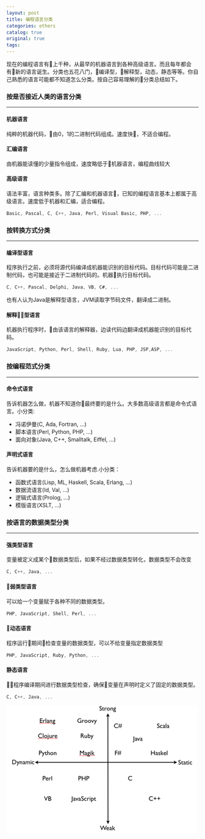 ```yaml
---
layout: post
title: 编程语言分类
categories: others
catalog: true
original: true
tags: 
---
```


现在的编程语言有上千种，从最早的机器语言到各种高级语言。而且每年都会有新的语言诞生。分类也五花八门，编译型，解释型，动态，静态等等。你自己熟悉的语言可能都不知道怎么分类。按自己容易理解的分类总结如下。

### 按是否接近人类的语言分类
-----------------------------

#### 机器语言

纯粹的机器代码，由0，1的二进制代码组成。速度快，不适合编程。

#### 汇编语言

由机器能读懂的少量指令组成，速度略低于机器语言，编程曲线较大

#### 高级语言

语法丰富，语言种类多。除了汇编和机器语言，已知的编程语言基本上都属于高级语言。速度低于机器和汇编，适合编程。

```js
Basic, Pascal, C, C++, Java, Perl, Visual Basic, PHP, ...
```

### 按转换方式分类
-----------------------------

#### 编译型语言

程序执行之前，必须将源代码编译成机器能识别的目标代码。目标代码可能是二进制代码，也可能是接近于二进制代码的。机器执行目标代码。

```js
C, C++, Pascal, Delphi, Java, VB, C#, ...
```

也有人认为Java是解释型语言，JVM读取字节码文件，翻译成二进制。

#### 解释型语言

机器执行程序时，由该语言的解释器，边读代码边翻译成机器能识别的目标代码。

```js
JavaScript, Python, Perl, Shell, Ruby, Lua, PHP, JSP,ASP, ...
```

### 按编程范式分类
-----------------------------

#### 命令式语言

告诉机器怎么做，机器不知道你最终要的是什么。大多数高级语言都是命令式语言。小分类:

* 冯诺伊曼(C, Ada, Fortran, ...)
* 脚本语言(Perl, Python, PHP, ...)
* 面向对象(Java, C++, Smalltalk, Eiffel, ...)

#### 声明式语言

告诉机器要的是什么，怎么做机器考虑.小分类：

* 函数式语言(Lisp, ML, Haskell, Scala, Erlang, ...)
* 数据流语言(Id, Val, ...)
* 逻辑式语言(Prolog, ...)
* 模版语言(XSLT, ...)


### 按语言的数据类型分类
-----------------------------

#### 强类型语言

变量被定义成某个数据类型后，如果不经过数据类型转化，数据类型不会改变

```js
C, C++, Java, ...
```

#### 弱类型语言

可以给一个变量赋于各种不同的数据类型。

```js
PHP, JavaScript, Shell, Perl, ...
```

#### 动态语言

程序运行期间检查变量的数据类型，可以不给变量指定数据类型

```js
PHP, JavaScript, Ruby, Python, ...
```

#### 静态语言

程序编译期间进行数据类型检查，确保变量在声明时定义了固定的数据类型。

```js
C, C++, Java, ...
```

![总结](/static/images/other/program.png)